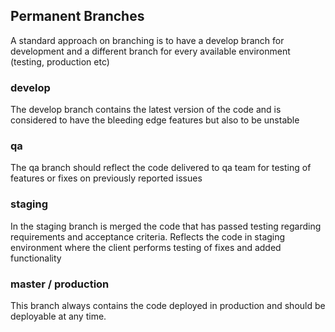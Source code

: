 ## Permanent Branches

A standard approach on branching is to have a develop branch for development and a different branch for every available environment (testing, production etc)

### develop
The develop branch contains the latest version of the code and is considered to have the bleeding edge features but also to be unstable

### qa
The qa branch should reflect the code delivered to qa team for testing of features or fixes on previously reported issues

### staging
In the staging branch is merged the code that has passed testing regarding requirements and acceptance criteria. Reflects the code in staging environment where the client performs testing of fixes and added functionality

### master / production
This branch always contains the code deployed in production and should be deployable at any time. 
